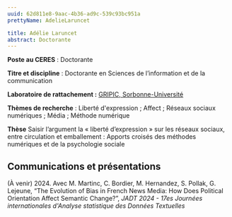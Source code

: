 ```yaml
---
uuid: 62d811e8-9aac-4b36-ad9c-539c93bc951a
prettyName: AdelieLaruncet

title: Adélie Laruncet 
abstract: Doctorante
---
```


**Poste au CERES** : Doctorante

**Titre et discipline** : Doctorante en Sciences de l’information et de la communication

**Laboratoire de rattachement :** [GRIPIC, Sorbonne-Université](https://www.gripic.fr/)

**Thèmes de recherche** : Liberté d'expression ; Affect ; Réseaux sociaux numériques ; Média ; Méthode numérique

**Thèse** Saisir l’argument la « liberté d’expression » sur les réseaux sociaux, entre circulation et emballement : Apports croisés des méthodes numériques et de la psychologie sociale

## Communications et présentations

(À venir) 2024. Avec M. Martinc, C. Bordier, M. Hernandez, S. Pollak, G. Lejeune, “The Evolution of Bias in French News Media: How Does Political Orientation Affect Semantic Change?”, *JADT 2024 - 17es Journées internationales d'Analyse statistique des Données Textuelles*
 
